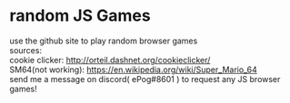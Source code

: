 # random JS Games
use the github site to play random browser games  
sources:  
cookie clicker: http://orteil.dashnet.org/cookieclicker/  
SM64(not working): https://en.wikipedia.org/wiki/Super_Mario_64  
send me a message on discord( ePog#8601 ) to request any JS browser games!  

